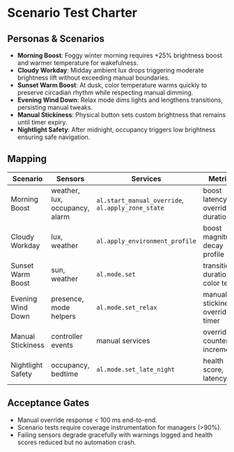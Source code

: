 # Scenario Test Charter

## Personas & Scenarios
- **Morning Boost**: Foggy winter morning requires +25% brightness boost and warmer temperature for wakefulness.
- **Cloudy Workday**: Midday ambient lux drops triggering moderate brightness lift without exceeding manual boundaries.
- **Sunset Warm Boost**: At dusk, color temperature warms quickly to preserve circadian rhythm while respecting manual dimming.
- **Evening Wind Down**: Relax mode dims lights and lengthens transitions, persisting manual tweaks.
- **Manual Stickiness**: Physical button sets custom brightness that remains until timer expiry.
- **Nightlight Safety**: After midnight, occupancy triggers low brightness ensuring safe navigation.

## Mapping
| Scenario | Sensors | Services | Metrics |
| --- | --- | --- | --- |
| Morning Boost | weather, lux, occupancy, alarm | `al.start_manual_override`, `al.apply_zone_state` | boost latency, override duration |
| Cloudy Workday | lux, weather | `al.apply_environment_profile` | boost magnitude, decay profile |
| Sunset Warm Boost | sun, weather | `al.mode.set` | transition duration, color temp |
| Evening Wind Down | presence, mode helpers | `al.mode.set_relax` | manual stickiness, override timer |
| Manual Stickiness | controller events | manual services | override counter increments |
| Nightlight Safety | occupancy, bedtime | `al.mode.set_late_night` | health score, latency |

## Acceptance Gates
- Manual override response < 100 ms end-to-end.
- Scenario tests require coverage instrumentation for managers (>90%).
- Failing sensors degrade gracefully with warnings logged and health scores reduced but no automation crash.
